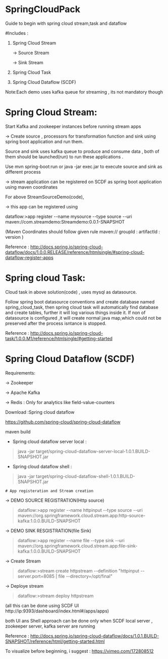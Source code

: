 # SpringCloudPack 

Guide to begin with spring cloud stream,task and dataflow

#Includes :

 1. Spring Cloud Stream
   
     -> Source Stream
   
     -> Sink Stream
     
 2. Spring Cloud Task
 
 3. Spring Cloud Dataflow (SCDF)

Note:Each demo uses kafka queue for streaming , its not mandatory though

# Spring Cloud Stream:
 
 Start Kafka and zookeeper instances before running stream apps

->  Create source , processors for transformation function and sink using spring boot application and run them.

 Source and sink uses kafka queue to produce and consume data , both of them should be launched(run) to run these applications .

Use mvn spring-boot:run or java -jar exec.jar to execute source and sink as different process

->  stream application can be registered on SCDF as spring boot application using maven coordinates
  
  For above StreamSourceDemo(code), 
  
  -> this app can be registered using 
  
  dataflow:>app register --name mysource --type source --uri maven://com.streamdemo:Streamdemo:0.0.1-SNAPSHOT

  (Maven Coordinates should follow given rule  maven:// groupId : artifactId : version )

  Reference : http://docs.spring.io/spring-cloud-dataflow/docs/1.0.0.RELEASE/reference/htmlsingle/#spring-cloud-dataflow-register-apps

# Spring cloud Task:

  Cloud task in above solution(code) , uses mysql as datasource. 
  
 Follow spring boot datasource conventions and create database named spring_cloud_task, then spring cloud task will automatically find database and create tables, further it will log various things inside it. 
  If non of datasource is configured ,it will create normal java map,which could not be preserved after the process isntance is stopped.

  Reference : http://docs.spring.io/spring-cloud-task/1.0.0.M1/reference/htmlsingle/#getting-started

# Spring Cloud Dataflow (SCDF)

Requirements:

-> Zookeeper

-> Apache Kafka

-> Redis : Only for analytics like field-value-counters

 Download :Spring cloud dataflow  
 
 https://github.com/spring-cloud/spring-cloud-dataflow

maven build 

- Spring cloud dataflow server local :

 > java -jar target/spring-cloud-dataflow-server-local-1.0.1.BUILD-SNAPSHOT.jar

- Spring cloud dataflow shell :

 > java -jar target/spring-cloud-dataflow-shell-1.0.1.BUILD-SNAPSHOT.jar

    # App registeration and Stream creation
    
  -> DEMO SOURCE REGISTRATION(Http source)

 > dataflow:>app register --name httpinput --type source --uri maven://org.springframework.cloud.stream.app:http-source-kafka:1.0.0.BUILD-SNAPSHOT

  -> DEMO SINK RESGISTRATION(file Sink)

 > dataflow:>app register --name file --type sink --uri maven://org.springframework.cloud.stream.app:file-sink-kafka:1.0.0.BUILD-SNAPSHOT

  -> Create Stream

 > dataflow:>stream create httpstream --definition "httpinput --server.port=8085 | file --directory=/opt/final"

  -> Deploye stream

 > dataflow:>stream deploy httpstream

(all this can be done using SCDF UI http://ip:9393/dashboard/index.html#/apps/apps) 

both UI ans Shell approach can be done only when SCDF local server , zookeeper server, kafka server are running 

Reference : http://docs.spring.io/spring-cloud-dataflow/docs/1.0.1.BUILD-SNAPSHOT/reference/html/getting-started.html

  To visualize before beginning, i suggest : https://vimeo.com/172808512



